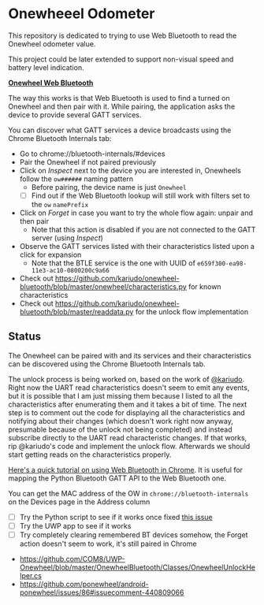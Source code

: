 # Onewheeel Odometer

This repository is dedicated to trying to use Web Bluetooth to read the Onewheel odometer value.

This project could be later extended to support non-visual speed and battery level indication.

[**Onewheel Web Bluetooth**](https://tomashubelbauer.github.io/onewheel-odometer/)

The way this works is that Web Bluetooth is used to find a turned on Onewheel and then pair with it.
While pairing, the application asks the device to provide several GATT services.

You can discover what GATT services a device broadcasts using the Chrome Bluetooth Internals tab:

- Go to chrome://bluetooth-internals/#devices
- Pair the Onewheel if not paired previously
- Click on *Inspect* next to the device you are interested in, Onewheels follow the `ow######` naming pattern
  - Before pairing, the device name is just `Onewheel`
  - [ ] Find out if the Web Bluetooth lookup will still work with filters set to the `ow` `namePrefix`
- Click on *Forget* in case you want to try the whole flow again: unpair and then pair
  - Note that this action is disabled if you are not connected to the GATT server (using *Inspect*)
- Observe the GATT services listed with their characteristics listed upon a click for expansion
  - Note that the BTLE service is the one with UUID of `e659f300-ea98-11e3-ac10-0800200c9a66`
- Check out https://github.com/kariudo/onewheel-bluetooth/blob/master/onewheel/characteristics.py for known characteristics
- Check out https://github.com/kariudo/onewheel-bluetooth/blob/master/readdata.py for the unlock flow implementation

## Status

The Onewheel can be paired with and its services and their characteristics can be discovered using the
Chrome Bluetooth Internals tab.

The unlock process is being worked on, based on the work of [@kariudo](https://github.com/kariudo/onewheel-bluetooth).
Right now the UART read characteristics doesn't seem to emit any events, but it is possible that I am just missing
them because I listed to all the characteristics after enumerating them and it takes a bit of time.
The next step is to comment out the code for displaying all the characteristics and notifying about their changes
(which doesn't work right now anyway, presumable because of the unlock not being completed) and instead subscribe
directly to the UART read characteristic changes. If that works, rip @kariudo's code and implement the unlock flow.
Afterwards we should start getting reads on the characteristics properly.

[Here's a quick tutorial on using Web Bluetooth in Chrome](https://developers.google.com/web/updates/2015/07/interact-with-ble-devices-on-the-web). It is useful for mapping the Python Bluetooth GATT API to the Web Bluetooth one.

You can get the MAC address of the OW in `chrome://bluetooth-internals` on the Devices page in the Address column

- [ ] Try the Python script to see if it works once fixed [this issue](https://github.com/kariudo/onewheel-bluetooth/issues/2)
- [ ] Try the UWP app to see if it works
- [ ] Try completely clearing remembered BT devices somehow, the Forget action doesn't seem to work, it's still paired in Chrome

- https://github.com/COM8/UWP-Onewheel/blob/master/OnewheelBluetooth/Classes/OnewheelUnlockHelper.cs
- https://github.com/ponewheel/android-ponewheel/issues/86#issuecomment-440809066
  
